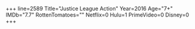 +++
line=2589
Title="Justice League Action"
Year=2016
Age="7+"
IMDb="7.7"
RottenTomatoes=""
Netflix=0
Hulu=1
PrimeVideo=0
Disney=0
+++

